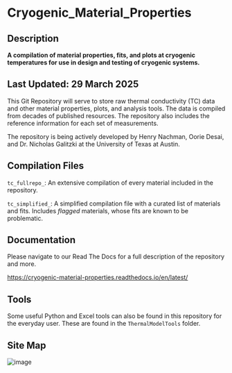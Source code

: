 # Cryogenic_Material_Properties
## Description
**A compilation of material properties, fits, and plots at cryogenic temperatures for use in design and testing of cryogenic systems.**

## Last Updated: 29 March 2025

This Git Repository will serve to store raw thermal conductivity (TC) data and other material properties, plots, and analysis tools. The data is compiled from decades of published resources. The repository also includes the reference information for each set of measurements. 

The repository is being actively developed by Henry Nachman, Oorie Desai, and Dr. Nicholas Galitzki at the University of Texas at Austin.

## Compilation Files
`tc_fullrepo_`: An extensive compilation of every material included in the repository. 

`tc_simplified_`: A simplified compilation file with a curated list of materials and fits. Includes *flagged* materials, whose fits are known to be problematic.

<!-- `tc_other_fits`: Fits extracted directly from other sources (not produced 'in-house'). These fits may follow a different fit type. This file currently has many more fits than the raw data file because many sources report/publish only their fit.

`tc_rawdata_fits`: The fits produced from temperature + thermal conductivity data that has been accumulated from a variety of sources. More information on the fitting method can be found in the documentation. -->


## Documentation

Please navigate to our Read The Docs for a full description of the repository and more.

https://cryogenic-material-properties.readthedocs.io/en/latest/


## Tools

Some useful Python and Excel tools can also be found in this repository for the everyday user. These are found in the `ThermalModelTools` folder.

## Site Map

![image](https://github.com/user-attachments/assets/b55d2ea4-a4eb-4f79-a77b-3d3b9cfd5ab6)
